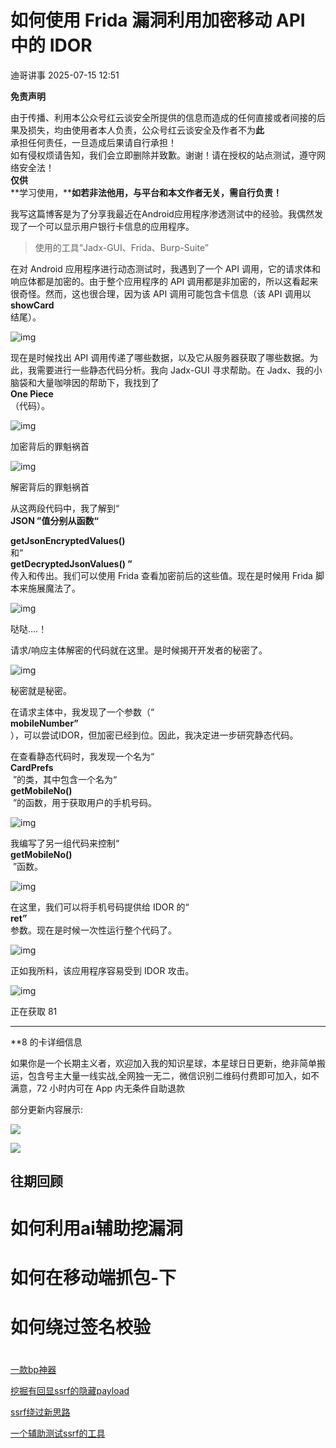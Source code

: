 #  如何使用 Frida 漏洞利用加密移动 API 中的 IDOR  
 迪哥讲事   2025-07-15 12:51  
  
**免责声明**  
  
由于传播、利用本公众号红云谈安全所提供的信息而造成的任何直接或者间接的后果及损失，均由使用者本人负责，公众号红云谈安全及作者不为**此**  
承担任何责任，一旦造成后果请自行承担！  
如有侵权烦请告知，我们会立即删除并致歉。谢谢！请在授权的站点测试，遵守网络安全法！  
**仅供**  
**学习使用，****如若非法他用，与平台和本文作者无关，需自行负责！**  
  
  
我写这篇博客是为了分享我最近在Android应用程序渗透测试中的经验。我偶然发现了一个可以显示用户银行卡信息的应用程序。  
> 使用的工具“Jadx-GUI、Frida、Burp-Suite”  
  
  
在对 Android 应用程序进行动态测试时，我遇到了一个 API 调用，它的请求体和响应体都是加密的。由于整个应用程序的 API 调用都是非加密的，所以这看起来很奇怪。然而，这也很合理，因为该 API 调用可能包含卡信息（该 API 调用以  
**showCard**  
结尾）。  
  
![img](https://mmbiz.qpic.cn/sz_mmbiz_png/HsnvOqazeMEBKcGQvP8V1FiaY8HcTVuusPT2ReiaBtrWwrAxHDrdxlxnr2cyDJSNvBdAAlg4tibJSmJmEloECibo1A/640?wx_fmt=png&from=appmsg "")  
  
现在是时候找出 API 调用传递了哪些数据，以及它从服务器获取了哪些数据。为此，我需要进行一些静态代码分析。我向 Jadx-GUI 寻求帮助。在 Jadx、我的小脑袋和大量咖啡因的帮助下，我找到了  
**One Piece**  
（代码）。  
  
![img](https://mmbiz.qpic.cn/sz_mmbiz_png/HsnvOqazeMEBKcGQvP8V1FiaY8HcTVuuslfd2gnXImxJGN95ibqGFQfGmnzNXkBaTxB1ONDntoqvChB00WX2QCbg/640?wx_fmt=png&from=appmsg "")  
  
加密背后的罪魁祸首  
  
![img](https://mmbiz.qpic.cn/sz_mmbiz_png/HsnvOqazeMEBKcGQvP8V1FiaY8HcTVuusdRWUoq8G3PCx9Gg24vf7BiaZuMjptv8gPKPXvgPO5eDx1PsCkpM8Auw/640?wx_fmt=png&from=appmsg "")  
  
解密背后的罪魁祸首  
  
从这两段代码中，我了解到“   
**JSON ”值分别从函数“**  
  
**getJsonEncryptedValues()**  
和“   
**getDecryptedJsonValues() ”**  
传入和传出。我们可以使用 Frida 查看加密前后的这些值。现在是时候用 Frida 脚本来施展魔法了。  
  
![img](https://mmbiz.qpic.cn/sz_mmbiz_png/HsnvOqazeMEBKcGQvP8V1FiaY8HcTVuusHHeGsWOn2DlDicXfOvib7GJ4U5NgotXHdFSyj44Iyp67SiaemfWgP3MHA/640?wx_fmt=png&from=appmsg "")  
  
哒哒….！  
  
请求/响应主体解密的代码就在这里。是时候揭开开发者的秘密了。  
  
![img](https://mmbiz.qpic.cn/sz_mmbiz_png/HsnvOqazeMEBKcGQvP8V1FiaY8HcTVuusicdlL1wKJRfq0u2ZgFEAsd6hIUbGOgtO5iaLKYF8JmAiaV2bz2AEE37ng/640?wx_fmt=png&from=appmsg "")  
  
秘密就是秘密。  
  
在请求主体中，我发现了一个参数（“   
**mobileNumber”**  
），可以尝试IDOR，但加密已经到位。因此，我决定进一步研究静态代码。  
  
在查看静态代码时，我发现一个名为“   
**CardPrefs**  
 ”的类，其中包含一个名为“   
**getMobileNo()**  
 ”的函数，用于获取用户的手机号码。  
  
![img](https://mmbiz.qpic.cn/sz_mmbiz_png/HsnvOqazeMEBKcGQvP8V1FiaY8HcTVuusSZ4GsQrnAW80iaMXBVWOCycia4PqUiaJPoniaUuMLqNRyoS2biaicMKb6oicQ/640?wx_fmt=png&from=appmsg "")  
  
我编写了另一组代码来控制“   
**getMobileNo()**  
 ”函数。  
  
![img](https://mmbiz.qpic.cn/sz_mmbiz_png/HsnvOqazeMEBKcGQvP8V1FiaY8HcTVuuscHOcicWyyTtG1XqwvwczGIL3l5hZO9sJp64G5PliaVdsTW9JeBCMTrRg/640?wx_fmt=png&from=appmsg "")  
  
在这里，我们可以将手机号码提供给 IDOR 的“   
**ret”**  
参数。现在是时候一次性运行整个代码了。  
  
![img](https://mmbiz.qpic.cn/sz_mmbiz_png/HsnvOqazeMEBKcGQvP8V1FiaY8HcTVuusePq5rbUL3hz84fMjvlWInJFhnulblar5j3QUA6PSIMxOMk57ZOawAg/640?wx_fmt=png&from=appmsg "")  
  
正如我所料，该应用程序容易受到 IDOR 攻击。  
  
![img](https://mmbiz.qpic.cn/sz_mmbiz_png/HsnvOqazeMEBKcGQvP8V1FiaY8HcTVuusOuBpGr2ZAd3fQxZpLn5u9weNxQuFst8BUqT8qWrVtPl7TGJp9fJ0Pw/640?wx_fmt=png&from=appmsg "")  
  
正在获取 81  
******  
**8 的卡详细信息  
  
如果你是一个长期主义者，欢迎加入我的知识星球，本星球日日更新，绝非简单搬运，包含号主大量一线实战,全网独一无二，微信识别二维码付费即可加入，如不满意，72 小时内可在 App 内无条件自助退款  
  
  
部分更新内容展示:  
  
  
  
![](https://mmbiz.qpic.cn/mmbiz_png/YmmVSe19Qj5egGySc9icfhF6HkeCWgec5NLp6v1CTqicao7jvgbghwKEfia1suMlEvMSQbzRLKjYPC3qWibH9l7q3w/640?wx_fmt=png&from=appmsg "")  
  
  
![](https://mmbiz.qpic.cn/mmbiz_png/YmmVSe19Qj5EMr3X76qdKBrhIIkBlVVyuiaiasseFZ9LqtibyKFk7gXvgTU2C2yEwKLaaqfX0DL3eoH6gTcNLJvDQ/640?wx_fmt=png&from=appmsg "")  
## 往期回顾  
#   
# 如何利用ai辅助挖漏洞  
#   
# 如何在移动端抓包-下  
#   
# 如何绕过签名校验  
#   
  
[一款bp神器](http://mp.weixin.qq.com/s?__biz=MzIzMTIzNTM0MA==&mid=2247495880&idx=1&sn=65d42fbff5e198509e55072674ac5283&chksm=e8a5faabdfd273bd55df8f7db3d644d3102d7382020234741e37ca29e963eace13dd17fcabdd&scene=21#wechat_redirect)  
  
  
[挖掘有回显ssrf的隐藏payload](https://mp.weixin.qq.com/s?__biz=MzIzMTIzNTM0MA==&mid=2247496898&idx=1&sn=b6088e20a8b4fc9fbd887b900d8c5247&scene=21#wechat_redirect)  
  
  
[ssrf绕过新思路](http://mp.weixin.qq.com/s?__biz=MzIzMTIzNTM0MA==&mid=2247495841&idx=1&sn=bbf477afa30391b8072d23469645d026&chksm=e8a5fac2dfd273d42344f18c7c6f0f7a158cca94041c4c4db330c3adf2d1f77f062dcaf6c5e0&scene=21#wechat_redirect)  
  
  
[一个辅助测试ssrf的工具](http://mp.weixin.qq.com/s?__biz=MzIzMTIzNTM0MA==&mid=2247496380&idx=1&sn=78c0c4c67821f5ecbe4f3947b567eeec&chksm=e8a5f8dfdfd271c935aeb4444ea7e928c55cb4c823c51f1067f267699d71a1aad086cf203b99&scene=21#wechat_redirect)  
  
  
  
  
